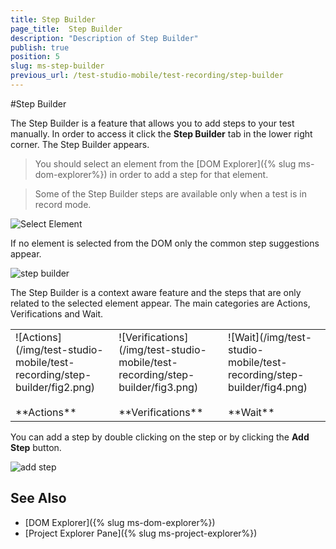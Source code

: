```yaml
---
title: Step Builder
page_title:  Step Builder
description: "Description of Step Builder"
publish: true
position: 5
slug: ms-step-builder
previous_url: /test-studio-mobile/test-recording/step-builder
---
```


#Step Builder

The Step Builder is a feature that allows you to add steps to your test manually. In order to access it click the **Step Builder** tab in the lower right corner. The Step Builder appears. 

> You should select an element from the [DOM Explorer]({% slug ms-dom-explorer%}) in order to add a step for that element.

> Some of the Step Builder steps are available only when a test is in record mode.

![Select Element](/img/test-studio-mobile/test-recording/step-builder/fig6.png)

If no element is selected from the DOM only the common step suggestions appear.

![step builder](/img/test-studio-mobile/test-recording/step-builder/fig1.png)

The Step Builder is a context aware feature and the steps that are only related to the selected element appear. The main categories are Actions, Verifications and Wait.

<table id="no-table">
	<tr>
		<td>![Actions](/img/test-studio-mobile/test-recording/step-builder/fig2.png) <br><br>**Actions**</td>
		<td>![Verifications](/img/test-studio-mobile/test-recording/step-builder/fig3.png) <br><br>**Verifications**</td>
		<td>![Wait](/img/test-studio-mobile/test-recording/step-builder/fig4.png) <br><br> **Wait**</td>
	</tr>
<table>

You can add a step by double clicking on the step or by clicking the **Add Step** button.

![add step](/img/test-studio-mobile/test-recording/step-builder/fig5.png)


See Also
--------

+ [DOM Explorer]({% slug ms-dom-explorer%})
+ [Project Explorer Pane]({% slug ms-project-explorer%})